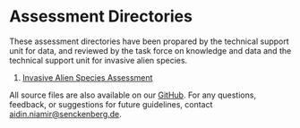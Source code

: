 # Assessment Directories

These assessment directories have been propared by the technical support unit for data, and reviewed by the task force on knowledge and data and the technical support unit for invasive alien species.

1. [Invasive Alien Species Assessment](invasive-alien-species-assessment-report.md)

All source files are also available on our [GitHub](https://github.com/ipbesdata/Technical-Guideline-Series). For any questions, feedback, or suggestions for future guidelines, contact [aidin.niamir@senckenberg.de](mailto:aidin.niamir@senckenberg.de).
